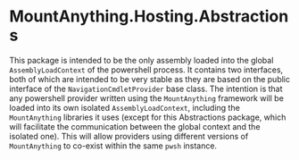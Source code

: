 # MountAnything.Hosting.Abstractions

This package is intended to be the only assembly loaded into the global `AssemblyLoadContext` of the powershell process. It contains two interfaces, both of which are intended to be very stable as they are based on the public interface of the `NavigationCmdletProvider` base class. The intention is that any powershell provider written using the `MountAnything` framework will be loaded into its own isolated `AssemblyLoadContext`, including the `MountAnything` libraries it uses (except for this Abstractions package, which will facilitate the communication between the global context and the isolated one). This will allow providers using different versions of `MountAnything` to co-exist within the same `pwsh` instance.